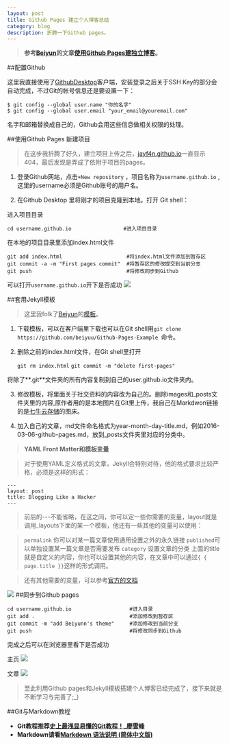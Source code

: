 ```yaml
---
layout: post
title: Github Pages 建立个人博客总结
category: blog
description: 折腾一下Github pages。
---
```


> **参考[Beiyun](http://beiyuu.com/)的文章[使用Github Pages建独立博客](http://beiyuu.com/github-pages/)。**

##配置Github

这里我直接使用了[GithubDesktop](https://desktop.github.com/)客户端，安装登录之后关于SSH Key的部分会自动完成，不过Git的帐号信息还是要设置一下：

    $ git config --global user.name "你的名字"
    $ git config --global user.email "your_email@youremail.com"


名字和邮箱替换成自己的，Github会用这些信息做相关权限的处理。

##使用Github Pages 新建项目

> 在这步我折腾了好久，建立项目上传之后，[jayf4n.github.io](jayf4n.github.io)一直显示404，最后发现是弄成了依附于项目的pages。


1. 登录Github网站，点击`+New repository` ，项目名称为`username.github.io` ,这里的username必须是Github账号的用户名。

2. 在Github Desktop 里将刚才的项目克隆到本地。打开 Git shell：

进入项目目录

    cd username.github.io                 #进入项目目录

在本地的项目目录里添加index.html文件

    git add index.html                     #将index.html文件添加到暂存区
    git commit -a -m "First pages commit"  #将暂存区的修改提交到当前分支
    git push                               #将修改同步到Github
可以打开`username.github.io`开下是否成功
![](http://7xrabv.com1.z0.glb.clouddn.com/first-commit.jpg)

##套用Jekyll模板

> 这里我folk了[Beiyun](http://beiyuu.com/)的[模板](https://github.com/beiyuu/Github-Pages-Example)。

1. 下载模板，可以在客户端里下载也可以在Git shell用`git clone https://github.com/beiyuu/Github-Pages-Example `命令。

2. 删除之前的index.html文件，在Git shell里打开

    `git rm index.html`
    `git commit -m "delete first-pages"`

将除了**.git**文件夹的所有内容复制到自己的user.github.io文件夹内。

3. 修改模板，将里面关于社交资料的内容改为自己的。删除images和_posts文件夹里的内容,原作者用的是本地图片在Git里上传，我自己在Markdwon链接的是[七牛云存储](https://portal.qiniu.com/)的图床。

4. 加入自己的文章，md文件命名格式为year-month-day-title.md，例如2016-03-06-github-pages.md，放到_posts文件夹里对应的分类中。

> **YAML Front Matter和模板变量**

>对于使用YAML定义格式的文章，Jekyll会特别对待，他的格式要求比较严格，必须是这样的形式：

    ---
    layout: post
    title: Blogging Like a Hacker
    ---
> 前后的---不能省略，在这之间，你可以定一些你需要的变量，layout就是调用_layouts下面的某一个模板，他还有一些其他的变量可以使用：

> `permalink` 你可以对某一篇文章使用通用设置之外的永久链接
> `published`可以单独设置某一篇文章是否需要发布
> `category` 设置文章的分类
> 上面的title就是自定义的内容，你也可以设置其他的内容，在文章中可以通过`{ { page.title }}`这样的形式调用。

>还有其他需要的变量，可以参考[官方的文档](https://github.com/mojombo/jekyll/wiki/template-data)

![](http://7xrabv.com1.z0.glb.clouddn.com/gitpages.jpg)
##同步到Github pages

    cd username.github.io                   #进入目录
    git add .                               #添加修改到暂存区
    git commit -m "add Beiyunn's theme"     #添加修改到当前分支
    git push                                #将修改同步到Github

完成之后可以在浏览器里看下是否成功

主页
![](http://7xrabv.com1.z0.glb.clouddn.com/index.jpg)

文章
![](http://7xrabv.com1.z0.glb.clouddn.com/blog.jpg)

> 至此利用Github pages和Jekyll模板搭建个人博客已经完成了，接下来就是不断学习与完善了;_)

##Git与Markdown教程

* **Git教程推荐[史上最浅显易懂的Git教程！_廖雪峰](http://www.liaoxuefeng.com/wiki/0013739516305929606dd18361248578c67b8067c8c017b000)**
* **Markdown请看[Markdown 语法说明 (简体中文版)](http://www.appinn.com/markdown/)**


